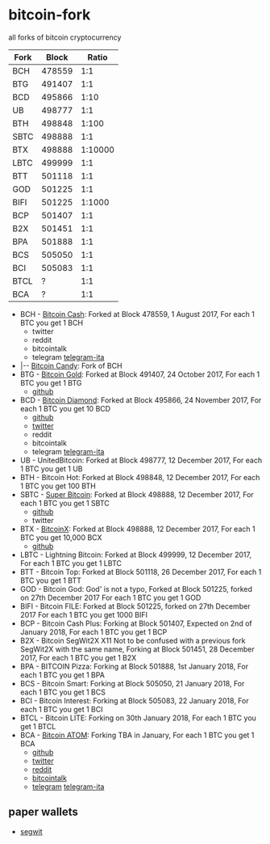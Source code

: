 # bitcoin-fork
all forks of bitcoin cryptocurrency

Fork | Block | Ratio
--- | --- | ---
BCH | 478559 | 1:1
BTG | 491407 | 1:1
BCD | 495866 | 1:10
UB | 498777 | 1:1
BTH | 498848 | 1:100
SBTC | 498888 | 1:1
BTX | 498888 | 1:10000
LBTC | 499999 | 1:1
BTT | 501118 | 1:1
GOD | 501225 | 1:1
BIFI | 501225 | 1:1000
BCP | 501407 | 1:1
B2X | 501451 | 1:1
BPA | 501888 | 1:1
BCS | 505050 | 1:1
BCI | 505083 | 1:1
BTCL | ? | 1:1
BCA | ? | 1:1


* BCH - [Bitcoin Cash](https://www.bitcoincash.org/): Forked at Block 478559, 1 August 2017, For each 1 BTC you get 1 BCH
  * twitter
  * reddit
  * bitcointalk
  * telegram [telegram-ita](http://t.me/bitcoinitalia/325262)
* |-- [Bitcoin Candy](http://bitcoincandy.one/index_EN.html): Fork of BCH
* BTG - [Bitcoin Gold](https://bitcoingold.org/): Forked at Block 491407, 24 October 2017, For each 1 BTC you get 1 BTG
  * [github](https://github.com/BTCGPU/BTCGPU)
* BCD - [Bitcoin Diamond](http://btcd.io/): Forked at Block 495866, 24 November 2017, For each 1 BTC you get 10 BCD
  * [github](https://github.com/eveybcd/BitcoinDiamond)
  * [twitter](https://twitter.com/BitcoinDiamond_)
  * reddit
  * bitcointalk
  * telegram [telegram-ita](https://t.me/BitcoinDiamondItalia)
* UB - UnitedBitcoin: Forked at Block 498777, 12 December 2017, For each 1 BTC you get 1 UB
* BTH - Bitcoin Hot: Forked at Block 498848, 12 December 2017, For each 1 BTC you get 100 BTH
* SBTC - [Super Bitcoin](http://supersmartbitcoin.com/): Forked at Block 498888, 12 December 2017, For each 1 BTC you get 1 SBTC
  * [github](https://github.com/superbitcoin/SuperBitcoin)
  * twitter
* BTX - [BitcoinX](https://www.bitcore.cc/): Forked at Block 498888, 12 December 2017, For each 1 BTC you get 10,000 BCX
  * [github](https://github.com/LIMXTEC/BitCore/releases)
* LBTC - Lightning Bitcoin: Forked at Block 499999, 12 December 2017, For each 1 BTC you get 1 LBTC
* BTT - Bitcoin Top: Forked at Block 501118, 26 December 2017, For each 1 BTC you get 1 BTT
* GOD - Bitcoin God: God' is not a typo, Forked at Block 501225, forked on 27th December 2017 For each 1 BTC you get 1 GOD
* BIFI - Bitcoin FILE: Forked at Block 501225, forked on 27th December 2017 For each 1 BTC you get 1000 BIFI
* BCP - Bitcoin Cash Plus: Forking at Block 501407, Expected on 2nd of January 2018, For each 1 BTC you get 1 BCP
* B2X - Bitcoin SegWit2X X11 Not to be confused with a previous fork SegWit2X with the same name, Forking at Block 501451, 28 December 2017, For each 1 BTC you get 1 B2X
* BPA - BITCOIN Pizza: Forking at Block 501888, 1st January 2018, For each 1 BTC you get 1 BPA
* BCS - Bitcoin Smart: Forking at Block 505050, 21 January 2018, For each 1 BTC you get 1 BCS
* BCI - Bitcoin Interest: Forking at Block 505083, 22 January 2018, For each 1 BTC you get 1 BCI
* BTCL - Bitcoin LITE: Forking on 30th January 2018, For each 1 BTC you get 1 BTCL
* BCA - [Bitcoin ATOM](https://bitcoinatom.io/): Forking TBA in January, For each 1 BTC you get 1 BCA
  * [github](https://github.com/bitcoin-atom)
  * [twitter](https://twitter.com/atombitcoin)
  * [reddit](https://www.reddit.com/user/BitcoinAtom)
  * [bitcointalk](https://bitcointalk.org/index.php?topic=2515675.0)
  * [telegram](https://t.me/bitcoinatom) [telegram-ita](https://t.me/bitcoinatomitalia)



## paper wallets
* [segwit](https://github.com/coinables/segwitaddress)
